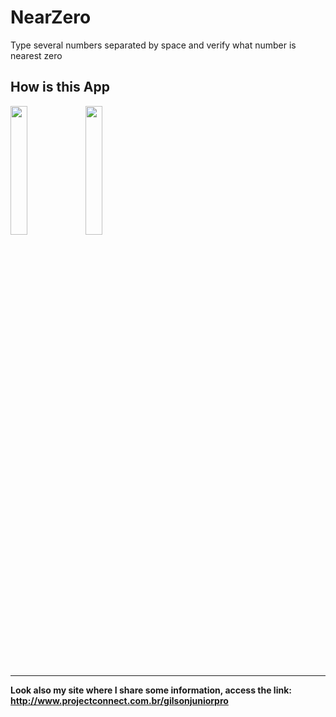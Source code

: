 # NearZero

Type several numbers separated by space and verify what number is nearest zero

## How is this App
<img src="http://www.projectconnect.com.br/github_imagens/Screenshot_20190131-230806.png" width="23%"></img>
<img src="http://www.projectconnect.com.br/github_imagens/Screenshot_20190131-230821.png" width="23%"></img>

-------------
**Look also my site where I share some information, access the link: http://www.projectconnect.com.br/gilsonjuniorpro**
